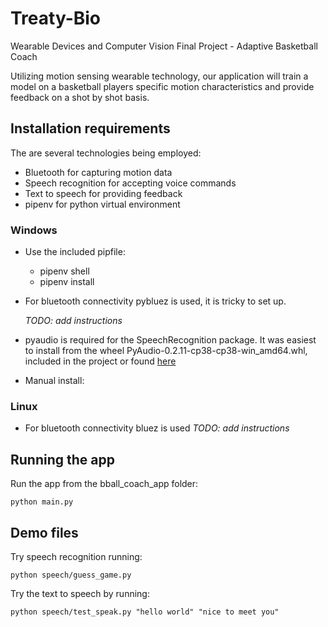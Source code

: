 # Treaty-Bio

Wearable Devices and Computer Vision Final Project - Adaptive Basketball Coach

Utilizing motion sensing wearable technology, our application will train a 
model on a basketball players specific motion characteristics and provide 
feedback on a shot by shot basis.

## Installation requirements

The are several technologies being employed:
* Bluetooth for capturing motion data
* Speech recognition for accepting voice commands
* Text to speech for providing feedback
* pipenv for python virtual environment 
 
### Windows
* Use the included pipfile:
    * pipenv shell
    * pipenv install
     
* For bluetooth connectivity pybluez is used, it is tricky to set up.

    _TODO: add instructions_ 

* pyaudio is required for the SpeechRecognition package. 
It was easiest to install from the wheel PyAudio-0.2.11-cp38-cp38-win_amd64.whl, included in the project or 
found [here](https://www.lfd.uci.edu/~gohlke/pythonlibs/#pyaudio)

* Manual install:


### Linux
* For bluetooth connectivity bluez is used
    _TODO: add instructions_

## Running the app
Run the app from the bball_coach_app folder:
    
    python main.py

## Demo files
Try speech recognition running:

    python speech/guess_game.py

Try the text to speech by running:
   
    python speech/test_speak.py "hello world" "nice to meet you"